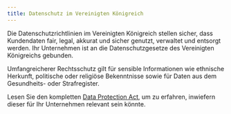 ```yaml
---
title: Datenschutz im Vereinigten Königreich
---
```


Die Datenschutzrichtlinien im Vereinigten Königreich stellen sicher, dass Kundendaten fair, legal, akkurat und sicher genutzt, verwaltet und entsorgt werden. Ihr Unternehmen ist an die Datenschutzgesetze des Vereinigten Königreichs gebunden.

Umfangreicherer Rechtsschutz gilt für sensible Informationen wie ethnische Herkunft, politische oder religiöse Bekenntnisse sowie für Daten aus dem Gesundheits- oder Strafregister.

Lesen Sie den kompletten [Data Protection Act](http://www.legislation.gov.uk/ukpga/1998/29/contents), um zu erfahren, inwiefern dieser für Ihr Unternehmen relevant sein könnte.

